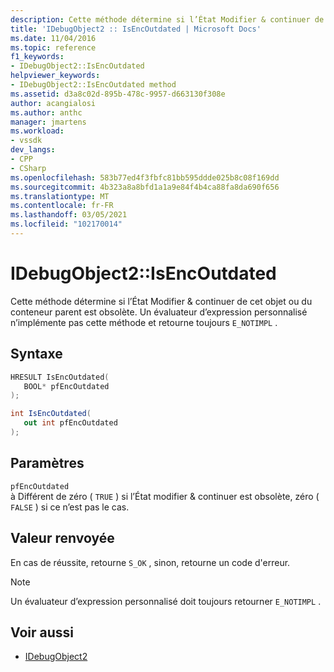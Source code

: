 ```yaml
---
description: Cette méthode détermine si l’État Modifier & continuer de cet objet ou du conteneur parent est obsolète.
title: 'IDebugObject2 :: IsEncOutdated | Microsoft Docs'
ms.date: 11/04/2016
ms.topic: reference
f1_keywords:
- IDebugObject2::IsEncOutdated
helpviewer_keywords:
- IDebugObject2::IsEncOutdated method
ms.assetid: d3a8c02d-895b-478c-9957-d663130f308e
author: acangialosi
ms.author: anthc
manager: jmartens
ms.workload:
- vssdk
dev_langs:
- CPP
- CSharp
ms.openlocfilehash: 583b77ed4f3fbfc81bb595ddde025b8c08f169dd
ms.sourcegitcommit: 4b323a8a8bfd1a1a9e84f4b4ca88fa8da690f656
ms.translationtype: MT
ms.contentlocale: fr-FR
ms.lasthandoff: 03/05/2021
ms.locfileid: "102170014"
---
```

# <a name="idebugobject2isencoutdated"></a>IDebugObject2::IsEncOutdated
Cette méthode détermine si l’État Modifier & continuer de cet objet ou du conteneur parent est obsolète. Un évaluateur d’expression personnalisé n’implémente pas cette méthode et retourne toujours `E_NOTIMPL` .

## <a name="syntax"></a>Syntaxe

```cpp
HRESULT IsEncOutdated(
   BOOL* pfEncOutdated
);
```

```csharp
int IsEncOutdated(
   out int pfEncOutdated
);
```

## <a name="parameters"></a>Paramètres
`pfEncOutdated`\
à Différent de zéro ( `TRUE` ) si l’État modifier & continuer est obsolète, zéro ( `FALSE` ) si ce n’est pas le cas.

## <a name="return-value"></a>Valeur renvoyée
 En cas de réussite, retourne `S_OK` , sinon, retourne un code d'erreur.

> [!NOTE]
> Un évaluateur d’expression personnalisé doit toujours retourner `E_NOTIMPL` .

## <a name="see-also"></a>Voir aussi
- [IDebugObject2](../../../extensibility/debugger/reference/idebugobject2.md)
